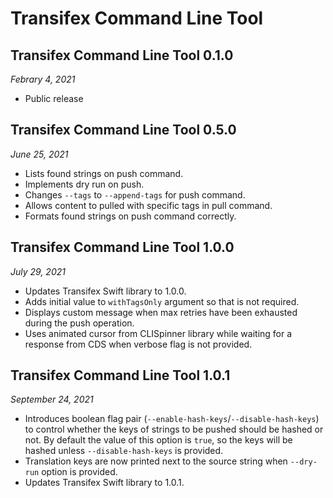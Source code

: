 # Transifex Command Line Tool

## Transifex Command Line Tool 0.1.0

*Febrary 4, 2021*

- Public release

## Transifex Command Line Tool 0.5.0

*June 25, 2021*

- Lists found strings on push command.
- Implements dry run on push.
- Changes `--tags` to `--append-tags` for push command.
- Allows content to pulled with specific tags in pull command.
- Formats found strings on push command correctly.

## Transifex Command Line Tool 1.0.0

*July 29, 2021*

- Updates Transifex Swift library to 1.0.0.
- Adds initial value to `withTagsOnly` argument so that is not required.
- Displays custom message when max retries have been exhausted during the push operation.
- Uses animated cursor from CLISpinner library while waiting for a response from CDS when
verbose flag is not provided.

## Transifex Command Line Tool 1.0.1

*September 24, 2021*

- Introduces boolean flag pair (`--enable-hash-keys`/`--disable-hash-keys`) to 
control whether the keys of strings to be pushed should be hashed or not. 
By default the value of this option is `true`, so the keys will be hashed unless
`--disable-hash-keys` is provided.
- Translation keys are now printed next to the source string when `--dry-run`
option is provided.
- Updates Transifex Swift library to 1.0.1.
